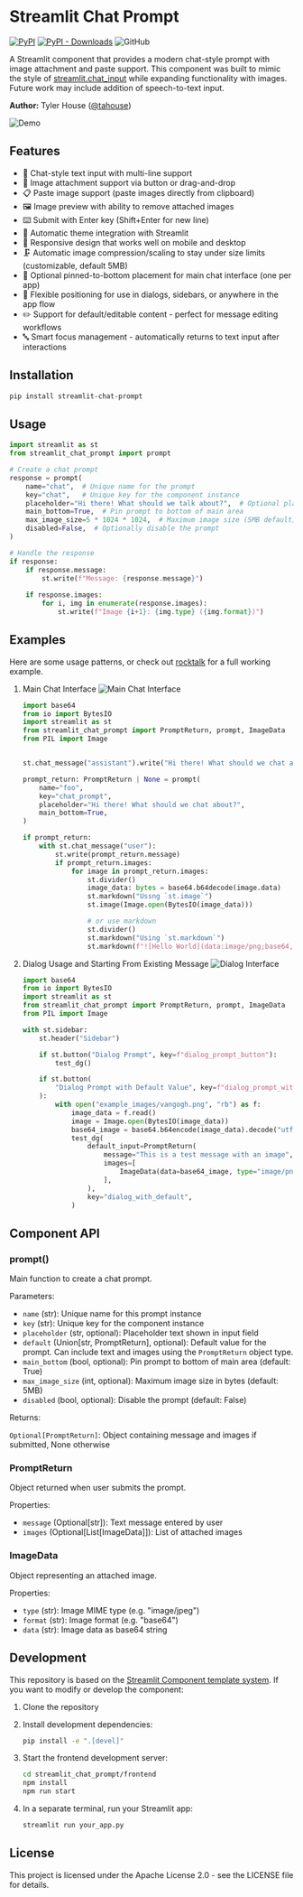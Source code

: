 
# Streamlit Chat Prompt

[![PyPI](https://img.shields.io/pypi/v/streamlit-chat-prompt)](https://pypi.org/project/streamlit-chat-prompt/)
[![PyPI - Downloads](https://img.shields.io/pypi/dm/streamlit-chat-prompt)](https://pypi.org/project/streamlit-chat-prompt/)
![GitHub](https://img.shields.io/github/license/tahouse/streamlit-chat-prompt)

A Streamlit component that provides a modern chat-style prompt with image attachment and paste support. This component was built to mimic the style of [streamlit.chat_input](https://docs.streamlit.io/develop/api-reference/chat/st.chat_input) while expanding functionality with images. Future work may include addition of speech-to-text input.

**Author:** Tyler House ([@tahouse](https://github.com/tahouse))

![Demo](https://raw.githubusercontent.com/tahouse/streamlit-chat-prompt/main/docs/demo.gif)

## Features

- 📝 Chat-style text input with multi-line support
- 📎 Image attachment support via button or drag-and-drop
- 📋 Paste image support (paste images directly from clipboard)
- 🖼️ Image preview with ability to remove attached images
- ⌨️ Submit with Enter key (Shift+Enter for new line)
- 🎨 Automatic theme integration with Streamlit
- 📱 Responsive design that works well on mobile and desktop
- 🗜️ Automatic image compression/scaling to stay under size limits (customizable, default 5MB)
- 📌 Optional pinned-to-bottom placement for main chat interface (one per app)
- 🔄 Flexible positioning for use in dialogs, sidebars, or anywhere in the app flow
- ✏️ Support for default/editable content - perfect for message editing workflows
- 🔤 Smart focus management - automatically returns to text input after interactions

## Installation

```bash
pip install streamlit-chat-prompt
```

## Usage

```python
import streamlit as st
from streamlit_chat_prompt import prompt

# Create a chat prompt
response = prompt(
    name="chat",  # Unique name for the prompt
    key="chat",   # Unique key for the component instance
    placeholder="Hi there! What should we talk about?",  # Optional placeholder text
    main_bottom=True,  # Pin prompt to bottom of main area
    max_image_size=5 * 1024 * 1024,  # Maximum image size (5MB default)
    disabled=False,  # Optionally disable the prompt
)

# Handle the response
if response:
    if response.message:
        st.write(f"Message: {response.message}")
    
    if response.images:
        for i, img in enumerate(response.images):
            st.write(f"Image {i+1}: {img.type} ({img.format})")
```

## Examples

Here are some usage patterns, or check out [rocktalk](https://github.com/tahouse/rocktalk) for a full working example.

1. Main Chat Interface ![Main Chat Interface](https://raw.githubusercontent.com/tahouse/streamlit-chat-prompt/main/docs/main-chat.png)

    ```python
    import base64
    from io import BytesIO
    import streamlit as st
    from streamlit_chat_prompt import PromptReturn, prompt, ImageData
    from PIL import Image


    st.chat_message("assistant").write("Hi there! What should we chat about?")

    prompt_return: PromptReturn | None = prompt(
        name="foo",
        key="chat_prompt",
        placeholder="Hi there! What should we chat about?",
        main_bottom=True,
    )

    if prompt_return:
        with st.chat_message("user"):
            st.write(prompt_return.message)
            if prompt_return.images:
                for image in prompt_return.images:
                    st.divider()
                    image_data: bytes = base64.b64decode(image.data)
                    st.markdown("Ussng `st.image`")
                    st.image(Image.open(BytesIO(image_data)))

                    # or use markdown
                    st.divider()
                    st.markdown("Using `st.markdown`")
                    st.markdown(f"![Hello World](data:image/png;base64,{image.data})")

    ```

2. Dialog Usage and Starting From Existing Message ![Dialog Interface](https://raw.githubusercontent.com/tahouse/streamlit-chat-prompt/main/docs/dialog.png)

    ```python
    import base64
    from io import BytesIO
    import streamlit as st
    from streamlit_chat_prompt import PromptReturn, prompt, ImageData
    from PIL import Image
    
    with st.sidebar:
        st.header("Sidebar")

        if st.button("Dialog Prompt", key=f"dialog_prompt_button"):
            test_dg()

        if st.button(
            "Dialog Prompt with Default Value", key=f"dialog_prompt_with_default_button"
        ):
            with open("example_images/vangogh.png", "rb") as f:
                image_data = f.read()
                image = Image.open(BytesIO(image_data))
                base64_image = base64.b64encode(image_data).decode("utf-8")
                test_dg(
                    default_input=PromptReturn(
                        message="This is a test message with an image",
                        images=[
                            ImageData(data=base64_image, type="image/png", format="base64")
                        ],
                    ),
                    key="dialog_with_default",
                )

    ```

## Component API

### prompt()

Main function to create a chat prompt.

Parameters:

- `name` (str): Unique name for this prompt instance
- `key` (str): Unique key for the component instance
- `placeholder` (str, optional): Placeholder text shown in input field
- `default` (Union[str, PromptReturn], optional): Default value for the prompt. Can include text and images using the `PromptReturn` object type.
- `main_bottom` (bool, optional): Pin prompt to bottom of main area (default: True)
- `max_image_size` (int, optional): Maximum image size in bytes (default: 5MB)
- `disabled` (bool, optional): Disable the prompt (default: False)

Returns:

`Optional[PromptReturn]`: Object containing message and images if submitted, None otherwise

### PromptReturn

Object returned when user submits the prompt.

Properties:

- `message` (Optional[str]): Text message entered by user
- `images` (Optional[List[ImageData]]): List of attached images

### ImageData

Object representing an attached image.

Properties:

- `type` (str): Image MIME type (e.g. "image/jpeg")
- `format` (str): Image format (e.g. "base64")
- `data` (str): Image data as base64 string

## Development

This repository is based on the [Streamlit Component template system](https://github.com/streamlit/component-template). If you want to modify or develop the component:

1. Clone the repository
2. Install development dependencies:

    ```sh
    pip install -e ".[devel]"
    ```

3. Start the frontend development server:

    ```sh
    cd streamlit_chat_prompt/frontend
    npm install
    npm run start
    ```

4. In a separate terminal, run your Streamlit app:

    ```sh
    streamlit run your_app.py
    ```

## License

This project is licensed under the Apache License 2.0 - see the LICENSE file for details.
